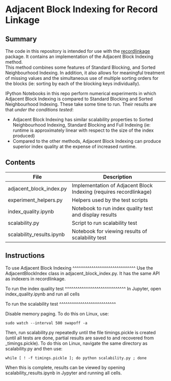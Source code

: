 # Adjacent Block Indexing for Record Linkage


Summary
-------

The code in this repository is intended for use with the [recordlinkage](http://recordlinkage.readthedocs.io/en/latest/)
package.  It contains an implementation of the Adjacent Block Indexing method.  
This method combines some features of Standard Blocking, 
and Sorted Neighbourhood Indexing.  In addition, it also allows for
meaningful treatment of missing values and the simultaneous use of multiple
sorting orders for the blocks (ie: sorting by each of the blocking keys
individually).  

IPython Notebooks in this repo perform numerical experiments in which Adjacent Block
Indexing is compared to Standard Blocking and Sorted Neighbourhood Indexing.  These
take some time to run.  Their results are that *under the conditions tested*:

* Adjacent Block Indexing has similar scalability properties to Sorted Neighbourhood Indexing, Standard Blocking
and Full Indexing (ie: runtime is approximately linear with respect to the size of the 
index produced)
* Compared to the other methods, Adjacent Block Indexing can produce superior index 
quality at the expense of increased runtime.


Contents
--------

File                        | Description
----------------------------|----------------
adjacent_block_index.py     | Implementation of Adjacent Block Indexing (requires recordlinkage)
experiment_helpers.py       | Helpers used by the test scripts
index_quality.ipynb         | Notebook to run index quality test and display results
scalability.py              | Script to run scalability test
scalability_results.ipynb   | Notebook for viewing results of scalability test


Instructions
------------

To use Adjacent Block Indexing
^^^^^^^^^^^^^^^^^^^^^^^^^^^^^^
Use the AdjacentBlockIndex class in adjacent_block_index.py.  It has the same API
as indexers in recordlinkage.

To run the index quality test
^^^^^^^^^^^^^^^^^^^^^^^^^^^^^
In Jupyter, open index_quality.ipynb and run all cells


To run the scalability test
^^^^^^^^^^^^^^^^^^^^^^^^^^^

Disable memory paging.  To do this on Linux, use:

```
sudo watch --interval 500 swapoff -a
```

Then, run scalability.py repeatedly until the file timings.pickle is created (until all tests are done, partial results are
saved to and recovered from _timings.pickle).  To do this on Linux, navigate the same directory
as scalability.py and then use:

```
while [ ! -f timings.pickle ]; do python scalability.py ; done
```

When this is complete, results can be viewed by opening scalability_results.ipynb in Jypyter and running all cells.




